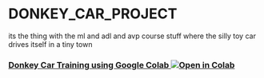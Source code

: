 # DONKEY_CAR_PROJECT
its the thing with the ml and adl and avp course stuff where the silly toy car drives itself in a tiny town

### [Donkey Car Training using Google Colab ![Open in Colab](https://colab.research.google.com/assets/colab-badge.svg)](https://colab.research.google.com/drive/1BUEjINFnbDktIAJh1jPNPs8jtL_WKt-M?usp=sharing)

